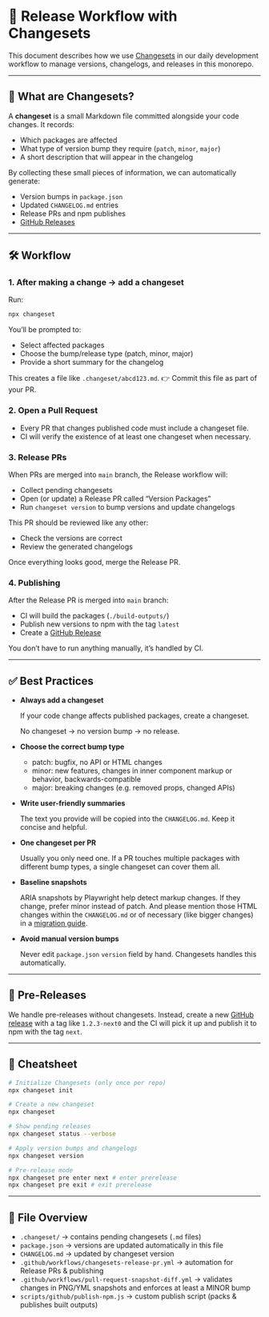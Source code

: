 # 🚢 Release Workflow with Changesets

This document describes how we use [Changesets](https://github.com/changesets/changesets) in our daily development workflow to manage versions, changelogs, and releases in this monorepo.

---

## 📖 What are Changesets?

A **changeset** is a small Markdown file committed alongside your code changes. It records:

- Which packages are affected
- What type of version bump they require (`patch`, `minor`, `major`)
- A short description that will appear in the changelog

By collecting these small pieces of information, we can automatically generate:

- Version bumps in `package.json`
- Updated `CHANGELOG.md` entries
- Release PRs and npm publishes
- [GitHub Releases](https://github.com/db-ux-design-system/astro/releases)

---

## 🛠 Workflow

### 1. After making a change → add a changeset

Run:

```bash
npx changeset
```

You’ll be prompted to:

- Select affected packages
- Choose the bump/release type (patch, minor, major)
- Provide a short summary for the changelog

This creates a file like `.changeset/abcd123.md`.
👉 Commit this file as part of your PR.

### 2. Open a Pull Request

- Every PR that changes published code must include a changeset file.
- CI will verify the existence of at least one changeset when necessary.

### 3. Release PRs

When PRs are merged into `main` branch, the Release workflow will:

- Collect pending changesets
- Open (or update) a Release PR called “Version Packages”
- Run `changeset version` to bump versions and update changelogs

This PR should be reviewed like any other:

- Check the versions are correct
- Review the generated changelogs

Once everything looks good, merge the Release PR.

### 4. Publishing

After the Release PR is merged into `main` branch:

- CI will build the packages (`./build-outputs/`)
- Publish new versions to npm with the tag `latest`
- Create a [GitHub Release](https://github.com/db-ux-design-system/astro/releases)

You don’t have to run anything manually, it’s handled by CI.

---

## ✅ Best Practices

- **Always add a changeset**

  If your code change affects published packages, create a changeset.

  No changeset → no version bump → no release.

- **Choose the correct bump type**
  - patch: bugfix, no API or HTML changes
  - minor: new features, changes in inner component markup or behavior, backwards-compatible
  - major: breaking changes (e.g. removed props, changed APIs)

- **Write user-friendly summaries**

  The text you provide will be copied into the `CHANGELOG.md`. Keep it concise and helpful.

- **One changeset per PR**

  Usually you only need one. If a PR touches multiple packages with different bump types, a single changeset can cover them all.

- **Baseline snapshots**

  ARIA snapshots by Playwright help detect markup changes. If they change, prefer minor instead of patch.
  And please mention those HTML changes within the `CHANGELOG.md` or of necessary (like bigger changes) in a [migration guide](https://github.com/db-ux-design-system/astro/tree/main/docs/migration).

- **Avoid manual version bumps**

  Never edit `package.json` `version` field by hand. Changesets handles this automatically.

---

## 🚧 Pre-Releases

We handle pre-releases without changesets.
Instead, create a new [GitHub release](https://github.com/db-ux-design-system/astro/releases/new)
with a tag like `1.2.3-next0` and the CI will pick it up and publish it to npm with the tag `next`.

---

## 🔑 Cheatsheet

```bash
# Initialize Changesets (only once per repo)
npx changeset init

# Create a new changeset
npx changeset

# Show pending releases
npx changeset status --verbose

# Apply version bumps and changelogs
npx changeset version

# Pre-release mode
npx changeset pre enter next # enter prerelease
npx changeset pre exit # exit prerelease
```

---

## 📂 File Overview

- `.changeset/` → contains pending changesets (`.md` files)
- `package.json` → versions are updated automatically in this file
- `CHANGELOG.md` → updated by changeset version
- `.github/workflows/changesets-release-pr.yml` → automation for Release PRs & publishing
- `.github/workflows/pull-request-snapshot-diff.yml` → validates changes in PNG/YML snapshots and enforces at least a MINOR bump
- `scripts/github/publish-npm.js` → custom publish script (packs & publishes built outputs)
